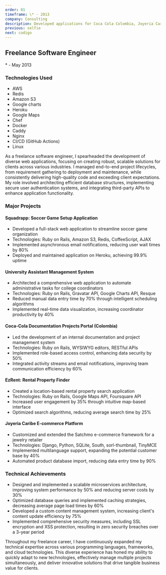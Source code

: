 ```yaml
---
order: 01
timeframe: \* - 2013
company: Consulting
description: Developed applications for Coca Cola Colombia, Joyeria Caribe, and other clients, improving project management, communication, and e-commerce functionalities through custom software solutions. Enhanced user experience with innovative tools and streamlined internal processes.
previous: selfie
next: codigo
---
```

<!-- markdownlint-disable MD041 -->
## Freelance Software Engineer

\* - May 2013

### Technologies Used

- AWS
- Redis
- Amazon S3
- Google charts
- Heroku
- Google Maps
- Chef
- Docker
- Caddy
- Nginx
- CI/CD (GitHub Actions)
- Linux

As a freelance software engineer, I spearheaded the development of diverse web applications, focusing on creating robust, scalable solutions for clients across various industries. I managed end-to-end project lifecycles, from requirement gathering to deployment and maintenance, while consistently delivering high-quality code and exceeding client expectations. My role involved architecting efficient database structures, implementing secure user authentication systems, and integrating third-party APIs to enhance application functionality.

### Major Projects

#### Squadrapp: Soccer Game Setup Application

- Developed a full-stack web application to streamline soccer game organization
- Technologies: Ruby on Rails, Amazon S3, Redis, CoffeeScript, AJAX
- Implemented asynchronous email notifications, reducing user wait times by 80%
- Deployed and maintained application on Heroku, achieving 99.9% uptime

#### University Assistant Management System

- Architected a comprehensive web application to automate administrative tasks for college coordinators
- Technologies: Ruby on Rails, Gravatar API, Google Charts API, Resque
- Reduced manual data entry time by 70% through intelligent scheduling algorithms
- Implemented real-time data visualization, increasing coordinator productivity by 40%

#### Coca-Cola Documentation Projects Portal (Colombia)

- Led the development of an internal documentation and project management system
- Technologies: Ruby on Rails, WYSIWYG editors, RESTful APIs
- Implemented role-based access control, enhancing data security by 50%
- Integrated activity streams and email notifications, improving team communication efficiency by 60%

#### EzRent: Rental Property Finder

- Created a location-based rental property search application
- Technologies: Ruby on Rails, Google Maps API, Foursquare API
- Increased user engagement by 35% through intuitive map-based interface
- Optimized search algorithms, reducing average search time by 25%

#### Joyeria Caribe E-commerce Platform

- Customized and extended the Satchmo e-commerce framework for a jewelry retailer
- Technologies: Django, Python, SQLite, South, sorl-thumbnail, TinyMCE
- Implemented multilanguage support, expanding the potential customer base by 40%
- Automated product database import, reducing data entry time by 90%

### Technical Achievements

- Designed and implemented a scalable microservices architecture, improving system performance by 50% and reducing server costs by 30%
- Optimized database queries and implemented caching strategies, decreasing average page load times by 60%
- Developed a custom content management system, increasing client's content update efficiency by 75%
- Implemented comprehensive security measures, including SSL encryption and XSS protection, resulting in zero security breaches over a 3-year period

Throughout my freelance career, I have continuously expanded my technical expertise across various programming languages, frameworks, and cloud technologies. This diverse experience has honed my ability to quickly adapt to new technologies, effectively manage multiple projects simultaneously, and deliver innovative solutions that drive tangible business value for clients.
